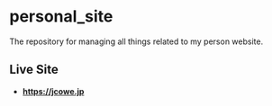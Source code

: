 # personal_site

The repository for managing all things related to my person website.

<h2>Live Site</h2>

- <b>https://jcowe.jp</b>
